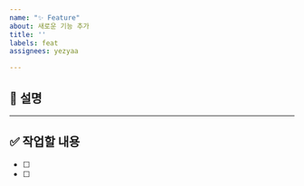 ```yaml
---
name: "✨ Feature"
about: 새로운 기능 추가
title: ''
labels: feat
assignees: yezyaa

---
```


## 📄 설명

---

## ✅ 작업할 내용

- [ ] 
- [ ]
